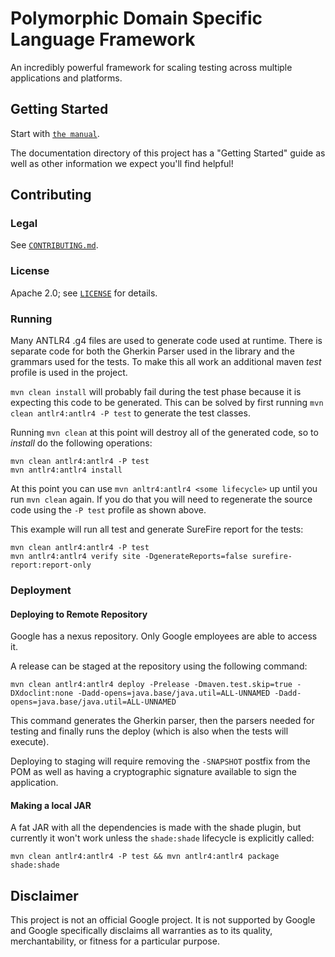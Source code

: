 # Polymorphic Domain Specific Language Framework

An incredibly powerful framework for scaling testing across multiple
applications and platforms.

## Getting Started

Start with [`the manual`](documentation/polymorphic_dsl_manual.adoc).

The documentation directory of this project has a "Getting Started" guide as well as other information we expect you'll find helpful!


## Contributing

### Legal 

See [`CONTRIBUTING.md`](CONTRIBUTING.md).

### License

Apache 2.0; see [`LICENSE`](LICENSE) for details.

### Running

Many ANTLR4 .g4 files are used to  generate code used at runtime. There is separate code for both the Gherkin Parser used in the library and the grammars used for the tests. To make this all work an additional maven *test* profile is used in the project.

`mvn clean install` will probably fail during the test phase because it is expecting this code to be generated. This can be solved by first running
`mvn clean antlr4:antlr4 -P test`
to generate the test classes.


Running `mvn clean` at this point will destroy all of the generated code, so to *install* do the following operations:

```
mvn clean antlr4:antlr4 -P test
mvn antlr4:antlr4 install
```

At this point you can use `mvn anltr4:antlr4 <some lifecycle>` up until you run `mvn clean` again. If you do that you will need to regenerate the source code using the `-P test` profile as shown above.

This example will run all test and generate SureFire report for the tests:
```
mvn clean antlr4:antlr4 -P test
mvn antlr4:antlr4 verify site -DgenerateReports=false surefire-report:report-only
```


### Deployment

#### Deploying to Remote Repository

Google has a nexus repository. Only Google employees are able to access it.

A release can be staged at the repository using the following command:

`mvn clean antlr4:antlr4 deploy -Prelease -Dmaven.test.skip=true -DXdoclint:none -Dadd-opens=java.base/java.util=ALL-UNNAMED -Dadd-opens=java.base/java.util=ALL-UNNAMED`

This command generates the Gherkin parser, then the parsers needed for testing and finally runs the deploy (which is also when the tests will execute).

Deploying to staging will require removing the `-SNAPSHOT` postfix from the POM as well as having a cryptographic signature available to sign the application.

#### Making a local JAR

A fat JAR with all the dependencies is made with the shade plugin, but currently it won't work unless the `shade:shade` lifecycle is explicitly called:

`mvn clean antlr4:antlr4 -P test && mvn antlr4:antlr4 package shade:shade`

## Disclaimer

This project is not an official Google project. It is not supported by
Google and Google specifically disclaims all warranties as to its quality,
merchantability, or fitness for a particular purpose.
